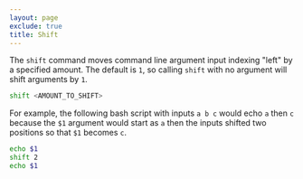 ```yaml
---
layout: page
exclude: true
title: Shift
---
```


The `shift` command moves command line argument input indexing "left" by a specified amount. The default is `1`, so calling `shift` with no argument will shift arguments by `1`.
```bash
shift <AMOUNT_TO_SHIFT>
```

For example, the following bash script with inputs `a b c` would echo `a` then `c` because the `$1` argument would start as `a` then the inputs shifted two positions so that `$1` becomes `c`.
```bash
echo $1
shift 2
echo $1
```